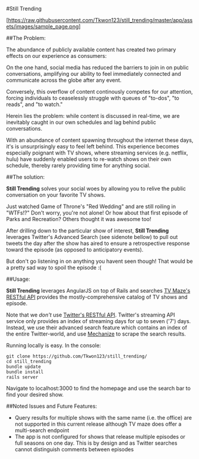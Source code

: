 #Still Trending

[https://raw.githubusercontent.com/Tkwon123/still_trending/master/app/assets/images/sample_page.png]

##The Problem: 

The abundance of publicly available content has created two primary effects on our experience as consumers: 

On the one hand, social media has reduced the barriers to join in on public conversations, amplifying our ability to feel immediately connected and communicate across the globe after any event.

Conversely, this overflow of content continously competes for our attention, forcing individuals to ceaselessly struggle with queues of "to-dos", "to reads", and "to watch." 

Herein lies the problem: while content is discussed in real-time, we are inevitably caught in our own schedules and lag behind public conversations. 

With an abundance of content spawning throughout the internet these days, it's is unsurprisingly easy to feel left behind. This experience becomes especially poignant with TV shows, where streaming services (e.g. netflix, hulu) have suddenly enabled users to re-watch shows on their own schedule, thereby rarely providing time for anything social.

##The solution: 

**Still Trending** solves your social woes by allowing you to relive the public conversation on your favorite TV shows. 

Just watched Game of Throne's "Red Wedding" and are still roiling in "WTFs!?" Don't worry, you're not alone! Or how about that first episode of Parks and Recreation? Others thought it was awesome too! 

After drilling down to the particular show of interest, **Still Trending** leverages Twitter's Advanced Search (see sidenote bellow) to pull out tweets the day after the show has aired to ensure a retrospective response toward the episode (as opposed to anticipatory events). 

But don't go listening in on anything you havent seen though! That would be a pretty sad way to spoil the episode :(


##Usage: 

**Still Trending** leverages AngularJS on top of Rails and searches [TV Maze's RESTful API](http://www.tvmaze.com/api) provides the mostly-comprehensive catalog of TV shows and episode. 

Note that we *don't* use [Twitter's RESTful API](https://twitter.com/search-advanced?lang=en). Twitter's streaming API service only provides an index of streaming days for up to seven ('7') days. Instead, we use their advanced search feature which contains an index of the entire Twitter-world, and use [Mechanize](https://github.com/sparklemotion/mechanize) to scrape the search results. 

Running locally is easy. In the console:

```
git clone https://github.com/Tkwon123/still_trending/
cd still_trending
bundle update
bundle install
rails server
```
Navigate to localhost:3000 to find the homepage and use the search bar to find your desired show. 

##Noted Issues and Future Features:
- Query results for multiple shows with the same name (i.e. the office) are not supported in this current release although TV maze does offer a multi-search endpoint
- The app is not configured for shows that release multiple episodes or full seasons on one day. This is by design and as Twitter searches cannot distinguish comments between episodes 